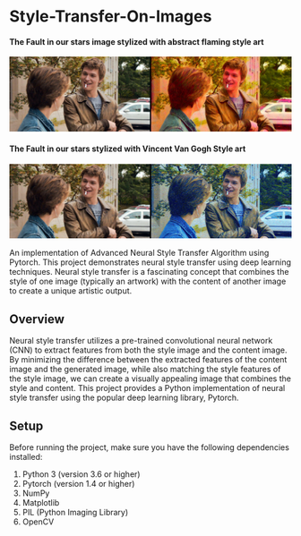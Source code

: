 # Style-Transfer-On-Images

#### The Fault in our stars image stylized with abstract flaming style art
![Stylization Sample 1](https://github.com/AILucifer99/Style-Transfer-On-Images/blob/main/Results/comp-1.jpg?raw=true)

#### The Fault in our stars stylized with Vincent Van Gogh Style art
![Stylization Sample 2](https://github.com/AILucifer99/Style-Transfer-On-Images/blob/main/Results/comp-2.jpg?raw=true)


An implementation of Advanced Neural Style Transfer Algorithm using Pytorch.
This project demonstrates neural style transfer using deep learning techniques. Neural style transfer is a fascinating concept that combines the style of one image (typically an artwork) with the content of another image to create a unique artistic output.

## Overview
Neural style transfer utilizes a pre-trained convolutional neural network (CNN) to extract features from both the style image and the content image. 
By minimizing the difference between the extracted features of the content image and the generated image, while also matching the style features of the style image, 
we can create a visually appealing image that combines the style and content. This project provides a Python implementation of neural style transfer using the popular deep learning library, Pytorch.

## Setup
Before running the project, make sure you have the following dependencies installed:

1.   Python 3 (version 3.6 or higher)
2.   Pytorch (version 1.4 or higher)
3.   NumPy
4.   Matplotlib
5.   PIL (Python Imaging Library)
6.   OpenCV


